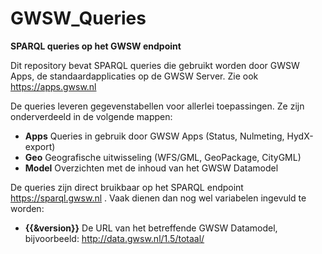 # GWSW_Queries

**SPARQL queries op het GWSW endpoint**

Dit repository bevat SPARQL queries die gebruikt worden door GWSW Apps, de standaardapplicaties op de GWSW Server.
Zie ook https://apps.gwsw.nl 

De queries leveren gegevenstabellen voor allerlei toepassingen. Ze zijn onderverdeeld in de volgende mappen:
* **Apps** Queries in gebruik door GWSW Apps (Status, Nulmeting, HydX-export)
* **Geo** Geografische uitwisseling (WFS/GML, GeoPackage, CityGML)
* **Model** Overzichten met de inhoud van het GWSW Datamodel

De queries zijn direct bruikbaar op het SPARQL endpoint https://sparql.gwsw.nl .
Vaak dienen dan nog wel variabelen ingevuld te worden:
* **{{&version}}** De URL van het betreffende GWSW Datamodel, bijvoorbeeld: http://data.gwsw.nl/1.5/totaal/

